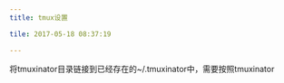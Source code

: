 ```yaml
---
title: tmux设置

tile: 2017-05-18 08:37:19

---
```




将tmuxinator目录链接到已经存在的~/.tmuxinator中，需要按照tmuxinator
